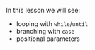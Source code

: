 In this lesson we will see:
- looping with `while`/`until`
- branching with `case`
- positional parameters
